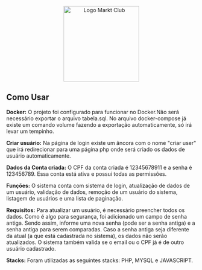 <p align="center">
  <img src="https://markt.club/images/logo_marktclub.png" width="200" alt="Logo Markt Club">
</p>

## Como Usar

**Docker:** O projeto foi configurado para funcionar no Docker.Não será necessário exportar o arquivo tabela.sql. No arquivo docker-compose já existe um comando volume fazendo a exportação automaticamente, só irá levar um tempinho.

**Criar usuário:** Na página de login existe um âncora com o nome "criar user" que irá redirecionar para uma página php onde será criado os dados de usuário automaticamente.

**Dados da Conta criada:** O CPF da conta criada é 12345678911 e a senha é 123456789. Essa conta está ativa e possui todas as permissões.

**Funções:** O sistema conta com sistema de login, atualização de dados de um usuário, validação de dados, remoção de um usuário do sistema, listagem de usuários e uma lista de paginação.

**Requisitos:** Para atualizar um usuário, é necessário preencher todos os dados. Como é algo para segurança, foi adicionado um campo de senha antiga. Sendo assim, informe uma nova senha (pode ser a senha antiga) e a senha antiga para serem comparadas. Caso a senha antiga seja diferente da atual (a que está cadastrada no sistema), os dados não serão atualizados. O sistema também valida se o email ou o CPF já é de outro usuário cadastrado.

**Stacks:** Foram utilizadas as seguintes stacks: PHP, MYSQL e JAVASCRIPT.

